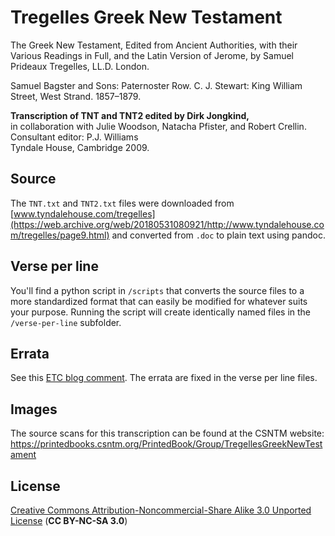 # Tregelles Greek New Testament

The Greek New Testament, Edited from Ancient Authorities, with their Various Readings in Full, and the Latin Version of Jerome, by Samuel Prideaux Tregelles, LL.D. London.  

Samuel Bagster and Sons: Paternoster Row. C. J. Stewart: King William Street, West Strand. 1857–1879.

**Transcription of TNT and TNT2
edited by Dirk Jongkind,**  
in collaboration with Julie Woodson, Natacha Pfister, and Robert Crellin.  
Consultant editor: P.J. Williams  
Tyndale House, Cambridge 2009.

## Source
The `TNT.txt` and `TNT2.txt` files were downloaded from [www.tyndalehouse.com/tregelles](https://web.archive.org/web/20180531080921/http://www.tyndalehouse.com/tregelles/page9.html) and converted from `.doc` to plain text using pandoc. 

## Verse per line
You'll find a python script in `/scripts` that converts the source files to a more standardized format that can easily be modified for whatever suits your purpose. Running the script will create identically named files in the `/verse-per-line` subfolder. 

## Errata
See this [ETC blog comment](http://evangelicaltextualcriticism.blogspot.com/2009/06/tregelless-greek-new-testament-released.html?showComment=1244314767486#c7416965811742781580). The errata are fixed in the verse per line files. 

## Images 
The source scans for this transcription can be found at the CSNTM website: <https://printedbooks.csntm.org/PrintedBook/Group/TregellesGreekNewTestament>

## License 
[Creative Commons Attribution-Noncommercial-Share Alike 3.0 Unported License](https://creativecommons.org/licenses/by-nc-sa/3.0/) (**CC BY-NC-SA 3.0**)

